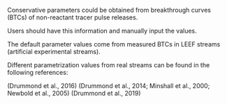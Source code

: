 Conservative parameters could be obtained from breakthrough curves (BTCs) of non-reactant tracer pulse releases.

Users should have this information and manually input the values.

The default parameter values come from measured BTCs in LEEF streams (artificial experimental streams).

Different parametrization values from real streams can be found in the following references: 

(Drummond et al., 2016)
(Drummond et al., 2014; Minshall et al., 2000; Newbold et al., 2005)
(Drummond et al., 2019)


